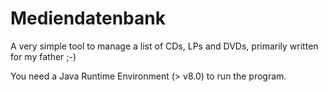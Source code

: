 # Mediendatenbank

A very simple tool to manage a list of CDs, LPs and DVDs, primarily written for my father ;-)

You need a Java Runtime Environment (> v8.0) to run the program. 

